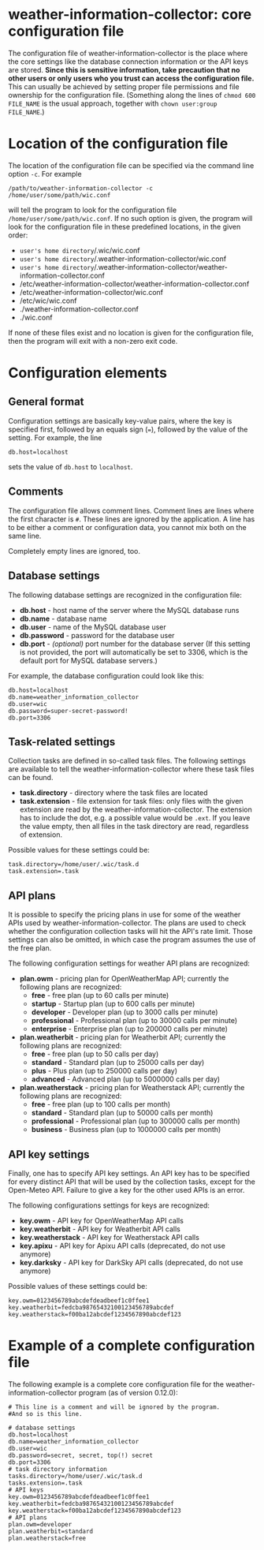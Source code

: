 # weather-information-collector: core configuration file

The configuration file of weather-information-collector is the place where the
core settings like the database connection information or the API keys are
stored. **Since this is sensitive information, take precaution that no other
users or only users who you trust can access the configuration file.** This can
usually be achieved by setting proper file permissions and file ownership for
the configuration file. (Something along the lines of `chmod 600 FILE_NAME` is
the usual approach, together with `chown user:group FILE_NAME`.)

# Location of the configuration file

The location of the configuration file can be specified via the command line
option `-c`. For example

    /path/to/weather-information-collector -c /home/user/some/path/wic.conf

will tell the program to look for the configuration file
`/home/user/some/path/wic.conf`. If no such option is given, the program will
look for the configuration file in these predefined locations, in the given
order:

* `user's home directory`/.wic/wic.conf
* `user's home directory`/.weather-information-collector/wic.conf
* `user's home directory`/.weather-information-collector/weather-information-collector.conf
* /etc/weather-information-collector/weather-information-collector.conf
* /etc/weather-information-collector/wic.conf
* /etc/wic/wic.conf
* ./weather-information-collector.conf
* ./wic.conf

If none of these files exist and no location is given for the configuration
file, then the program will exit with a non-zero exit code.

# Configuration elements

## General format

Configuration settings are basically key-value pairs, where the key is specified
first, followed by an equals sign (`=`), followed by the value of the setting.
For example, the line

    db.host=localhost

sets the value of `db.host` to `localhost`.

## Comments

The configuration file allows comment lines. Comment lines are lines where the
first character is `#`. These lines are ignored by the application. A line has
to be either a comment or configuration data, you cannot mix both on the same
line.

Completely empty lines are ignored, too.

## Database settings

The following database settings are recognized in the configuration file:

* **db.host** - host name of the server where the MySQL database runs
* **db.name** - database name
* **db.user** - name of the MySQL database user
* **db.password** - password for the database user
* **db.port** - _(optional)_ port number for the database server
  (If this setting is not provided, the port will automatically be set to 3306,
   which is the default port for MySQL database servers.)

For example, the database configuration could look like this:

    db.host=localhost
    db.name=weather_information_collector
    db.user=wic
    db.password=super-secret-password!
    db.port=3306

## Task-related settings

Collection tasks are defined in so-called task files. The following settings
are available to tell the weather-information-collector where these task files
can be found.

* **task.directory** - directory where the task files are located
* **task.extension** - file extension for task files: only files with the given
  extension are read by the weather-information-collector. The extension has to
  include the dot, e.g. a possible value would be `.ext`. If you leave the value
  empty, then all files in the task directory are read, regardless of extension.

Possible values for these settings could be:

    task.directory=/home/user/.wic/task.d
    task.extension=.task

## API plans

It is possible to specify the pricing plans in use for some of the weather APIs
used by weather-information-collector. The plans are used to check whether the
configuration collection tasks will hit the API's rate limit. Those settings can
also be omitted, in which case the program assumes the use of the free plan.

The following configuration settings for weather API plans are recognized:

* **plan.owm** - pricing plan for OpenWeatherMap API; currently the following
  plans are recognized:
  * **free** - free plan (up to 60 calls per minute)
  * **startup** - Startup plan (up to 600 calls per minute)
  * **developer** - Developer plan (up to 3000 calls per minute)
  * **professional** - Professional plan (up to 30000 calls per minute)
  * **enterprise** - Enterprise plan (up to 200000 calls per minute)
* **plan.weatherbit** - pricing plan for Weatherbit API; currently the following
  plans are recognized:
  * **free** - free plan (up to 50 calls per day)
  * **standard** - Standard plan (up to 25000 calls per day)
  * **plus** - Plus plan (up to 250000 calls per day)
  * **advanced** - Advanced plan (up to 5000000 calls per day)
* **plan.weatherstack** - pricing plan for Weatherstack API; currently the
  following plans are recognized:
  * **free** - free plan (up to 100 calls per month)
  * **standard** - Standard plan (up to 50000 calls per month)
  * **professional** - Professional plan (up to 300000 calls per month)
  * **business** - Business plan (up to 1000000 calls per month)

## API key settings

Finally, one has to specify API key settings. An API key has to be specified for
every distinct API that will be used by the collection tasks, except for the
Open-Meteo API. Failure to give a key for the other used APIs is an error.

The following configurations settings for keys are recognized:

* **key.owm** - API key for OpenWeatherMap API calls
* **key.weatherbit** - API key for Weatherbit API calls
* **key.weatherstack** - API key for Weatherstack API calls
* **key.apixu** - API key for Apixu API calls (deprecated, do not use anymore)
* **key.darksky** - API key for DarkSky API calls (deprecated, do not use anymore)

Possible values of these settings could be:

    key.owm=0123456789abcdefdeadbeef1c0ffee1
    key.weatherbit=fedcba98765432100123456789abcdef
    key.weatherstack=f00ba12abcdef1234567890abcdef123

# Example of a complete configuration file

The following example is a complete core configuration file for the
weather-information-collector program (as of version 0.12.0):

    # This line is a comment and will be ignored by the program.
    #And so is this line.

    # database settings
    db.host=localhost
    db.name=weather_information_collector
    db.user=wic
    db.password=secret, secret, top(!) secret
    db.port=3306
    # task directory information
    tasks.directory=/home/user/.wic/task.d
    tasks.extension=.task
    # API keys
    key.owm=0123456789abcdefdeadbeef1c0ffee1
    key.weatherbit=fedcba98765432100123456789abcdef
    key.weatherstack=f00ba12abcdef1234567890abcdef123
    # API plans
    plan.owm=developer
    plan.weatherbit=standard
    plan.weatherstack=free
